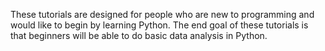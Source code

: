 These tutorials are designed for people who are new to programming and would like to begin by learning Python. The end goal of these tutorials is that beginners will be able to do basic data analysis in Python.
